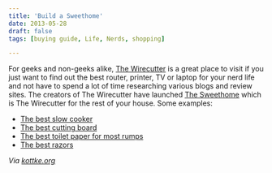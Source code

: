 ```yaml
---
title: 'Build a Sweethome'
date: 2013-05-28
draft: false
tags: [buying guide, Life, Nerds, shopping]

---
```


For geeks and non-geeks alike, [The Wirecutter](http://thewirecutter.com/) is a great place to visit if you just want to find out the best router, printer, TV or laptop for your nerd life and not have to spend a lot of time researching various blogs and review sites. The creators of The Wirecutter have launched [The Sweethome](http://thesweethome.com) which is The Wirecutter for the rest of your house. Some examples:

*   [The best slow cooker](http://thesweethome.com/reviews/the-best-slow-cooker/)
*   [The best cutting board](http://thesweethome.com/reviews/the-best-cutting-boards/)
*   [The best toilet paper for most rumps](http://thesweethome.com/reviews/the-best-toilet-paper/)
*   [The best razors](http://thesweethome.com/reviews/the-best-razors/)

_Via [kottke.org](http://kottke.org/13/05/make-your-home-a-sweethome)_